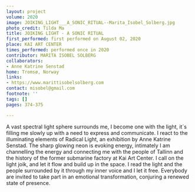 ```yaml
---
layout: project
volume: 2020
image: JOIKING_LIGHT___A_SONIC_RITUAL--Marita_Isobel_Solberg.jpg
photo_credit: Tilda Ma
title: JOIKING LIGHT - A SONIC RITUAL
first_performed: first performed on August 02, 2020
place: KAI ART CENTER
times_performed: performed once in 2020
contributor: MARITA ISOBEL SOLBERG
collaborators:
- Anne Katrine Senstad
home: Tromsø, Norway
links:
- https://www.marittisobelsolberg.com
contact: misobel@gmail.com
footnote: ''
tags: []
pages: 374-375

---
```


A vast spectral light sphere surrounds me, I become one with the light, it´s filling me slowly up with a need to express and communicate.
I react to the illuminating elements of Radical Light, an exhibition by Anne Katrine Senstad. The sharp glowing neon is evoking energy, intimately I am channelling the energy and connecting me with the people of Tallinn and the history of the former submarine factory at Kai Art Center. I call on the light joik, and let it flow and build up in the space. I read the light and the people surrounded by it through my inner voice and I let it free. Everybody are invited to take part in an emotional transformation, conjuring a renewed state of presence.
